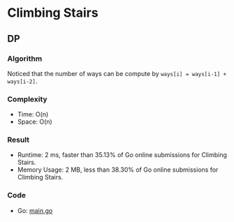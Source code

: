 # Climbing Stairs
## DP
### Algorithm
Noticed that the number of ways can be compute by `ways[i] = ways[i-1] + ways[i-2]`.
### Complexity
- Time: O(n)
- Space: O(n)
### Result
- Runtime: 2 ms, faster than 35.13% of Go online submissions for Climbing Stairs.
- Memory Usage: 2 MB, less than 38.30% of Go online submissions for Climbing Stairs.
### Code
- Go: [main.go](#maingo)